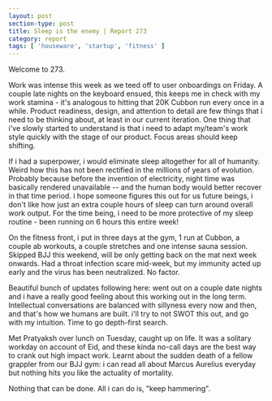 ```yaml
---
layout: post
section-type: post
title: Sleep is the enemy | Report 273
category: report
tags: [ 'houseware', 'startup', 'fitness' ]
---
```


Welcome to 273.

Work was intense this week as we teed off to user onboardings on Friday. A couple late nights on the keyboard ensued, this keeps me in check with my work stamina - it's analogous to hitting that 20K Cubbon run every once in a while. Product readiness, design, and attention to detail are few things that i need to be thinking about, at least in our current iteration. One thing that i've slowly started to understand is that i need to adapt my/team's work style quickly with the stage of our product. Focus areas should keep shifting. 

If i had a superpower, i would eliminate sleep altogether for all of humanity. Weird how this has not been rectified in the millions of years of evolution. Probably because before the invention of electricity, night time was basically rendered unavailable -- and the human body would better recover in that time period. i hope someone figures this out for us future beings, i don't like how just an extra couple hours of sleep can turn around overall work output. For the time being, i need to be more protective of my sleep routine - been running on 6 hours this entire week!

On the fitness front, i put in three days at the gym, 1 run at Cubbon, a couple ab workouts, a couple stretches and one intense sauna session. Skipped BJJ this weekend, will be only getting back on the mat next week onwards. Had a throat infection scare mid-week, but my immunity acted up early and the virus has been neutralized. No factor.

Beautiful bunch of updates following here: went out on a couple date nights and i have a really good feeling about this working out in the long term. Intellectual conversations are balanced with sillyness every now and then, and that's how we humans are built. i'll try to not SWOT this out, and go with my intuition. Time to go depth-first search.

Met Pratyaksh over lunch on Tuesday, caught up on life. It was a solitary workday on account of Eid, and these kinda no-call days are the best way to crank out high impact work. Learnt about the sudden death of a fellow grappler from our BJJ gym: i can read all about Marcus Aurelius everyday but nothing hits you like the actuality of mortality. 

Nothing that can be done. All i can do is, "keep hammering".